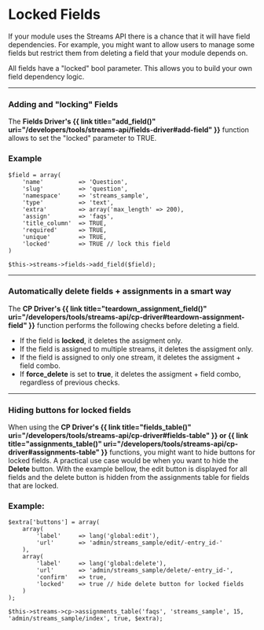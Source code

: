 # Locked Fields

If your module uses the Streams API there is a chance that it will have field dependencies. For example, you might want to allow users to manage some fields but restrict them from deleting a field that your module depends on.

All fields have a "locked" bool parameter. This allows you to build your own field dependency logic.

<hr>

### Adding and "locking" Fields

The <b>Fields Driver's {{ link title="add\_field()" uri="/developers/tools/streams-api/fields-driver#add-field" }}</b> function allows to set the "locked" parameter to TRUE.

### Example

	$field = array(
	    'name'          => 'Question',
	    'slug'          => 'question',
	    'namespace'     => 'streams_sample',
	    'type'          => 'text',
	    'extra'         => array('max_length' => 200),
	    'assign'        => 'faqs',
	    'title_column'  => TRUE,
	    'required'      => TRUE,
	    'unique'        => TRUE,
	    'locked'		=> TRUE // lock this field
	)

	$this->streams->fields->add_field($field);

<hr>

### Automatically delete fields + assignments in a smart way

The <b>CP Driver's {{ link title="teardown\_assignment\_field()" uri="/developers/tools/streams-api/cp-driver#teardown-assignment-field" }}</b> function performs the following checks before deleting a field.

* If the field is **locked**, it deletes the assigment only.
* If the field is assigned to multiple streams, it deletes the assigment only. 
* If the field is assigned to only one stream, it deletes the assigment + field combo.
* If **force_delete** is set to **true**, it deletes the assigment + field combo, regardless of previous checks.

<hr>

### Hiding buttons for locked fields

When using the <b>CP Driver's {{ link title="fields\_table()" uri="/developers/tools/streams-api/cp-driver#fields-table" }} or {{ link title="assignments\_table()" uri="/developers/tools/streams-api/cp-driver#assignments-table" }}</b> functions, you might want to hide buttons for locked fields. A practical use case would be when you want to hide the <b>Delete</b> button. With the example bellow, the edit button is displayed for all fields and the delete button is hidden from the assignments table for fields that are locked.

### Example:

	$extra['buttons'] = array(
		array(
			'label' 	=> lang('global:edit'),
			'url' 		=> 'admin/streams_sample/edit/-entry_id-'
		),
		array(
			'label'		=> lang('global:delete'),
			'url' 		=> 'admin/streams_sample/delete/-entry_id-',
			'confirm'	=> true,
			'locked'	=> true	// hide delete button for locked fields
		)
	);

	$this->streams->cp->assignments_table('faqs', 'streams_sample', 15, 'admin/streams_sample/index', true, $extra);